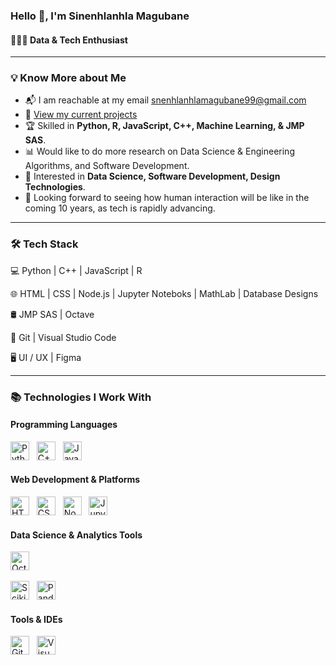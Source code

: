 ### Hello 👋, I'm Sinenhlanhla Magubane

#### 👩🏻‍💻 Data & Tech Enthusiast 
_____
### 💡 Know More about Me
* 📬 I am reachable at my email snenhlanhlamagubane99@gmail.com
* 🚧 [View my current projects](https://portfolio-ft6h.onrender.com/)
* 🏆 Skilled in **Python, R, JavaScript, C++, Machine Learning, & JMP SAS**.
* 📊 Would like to do more research on Data Science & Engineering Algorithms, and Software Development.
* 🎨 Interested in **Data Science, Software Development, Design Technologies**.
* 🤝 Looking forward to seeing how human interaction will be like in the coming 10 years, as tech is rapidly advancing.

___
### 🛠 Tech Stack

💻 Python | C++ | JavaScript | R 

🌐 HTML | CSS | Node.js | Jupyter Noteboks | MathLab | Database Designs

🛢 JMP SAS | Octave

🔧 Git | Visual Studio Code

🖥 UI / UX | Figma 

_____
### 📚 Technologies I Work With


####  Programming Languages
[<img src="https://img.icons8.com/color/48/python.png" alt="Python" width="30"/>](https://www.python.org)
&nbsp;
[<img src="https://img.icons8.com/color/48/c-plus-plus-logo.png" alt="C++" width="30"/>](https://isocpp.org)
&nbsp;
[<img src="https://img.icons8.com/color/48/javascript--v1.png" alt="JavaScript" width="30"/>](https://developer.mozilla.org/en-US/docs/Web/JavaScript)
&nbsp;



####  Web Development & Platforms
[<img src="https://img.icons8.com/color/48/html-5--v1.png" alt="HTML5" width="30"/>](https://developer.mozilla.org/en-US/docs/Web/HTML)
&nbsp;
[<img src="https://img.icons8.com/color/48/css3.png" alt="CSS3" width="30"/>](https://developer.mozilla.org/en-US/docs/Web/CSS)
&nbsp;
[<img src="https://img.icons8.com/fluency/48/node-js.png" alt="Node.js" width="30"/>](https://nodejs.org)
&nbsp;
[<img src="https://img.icons8.com/ios-filled/50/jupyter.png" alt="Jupyter Notebook" width="30"/>](https://jupyter.org)

####  Data Science & Analytics Tools
[<img src="https://icons.iconarchive.com/icons/papirus-team/papirus-apps/128/octave-icon.png" alt="Octave" width="30"/>](https://www.gnu.org/software/octave/)
&nbsp;

[<img src="https://scikit-learn.org/stable/_static/scikit-learn-logo-small.png" alt="Scikit-Learn" width="30"/>](https://scikit-learn.org)
&nbsp;
[<img src="https://img.icons8.com/color/48/pandas.png" alt="Pandas" width="30"/>](https://pandas.pydata.org)

####  Tools & IDEs
[<img src="https://img.icons8.com/color/48/git.png" alt="Git" width="30"/>](https://git-scm.com)
&nbsp;
[<img src="https://img.icons8.com/fluent/48/visual-studio-code-2019.png" alt="Visual Studio Code" width="30"/>](https://code.visualstudio.com)
